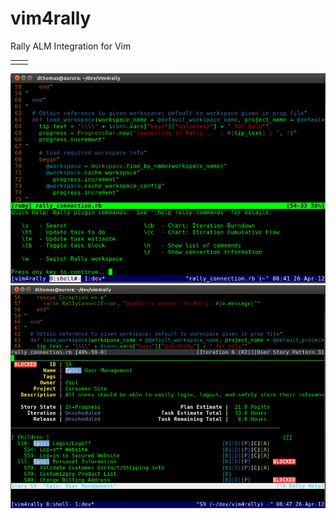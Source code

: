 vim4rally
=========

Rally ALM Integration for Vim

<table>
<tr><td>
</td>
<td>
</td></tr>
</table>

![Alt Text](https://github.com/davidpthomas/vim4rally/blob/master/doc/screenshots/vim4rally_inlinehelp.png "title")
![Alt Text](https://github.com/davidpthomas/vim4rally/blob/master/doc/screenshots/vim4rally_storydetails.png  "title")
